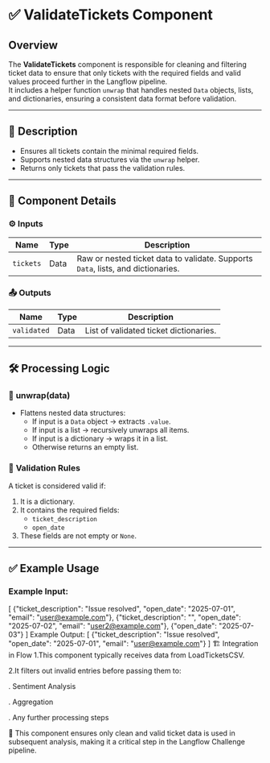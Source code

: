 # ✅ ValidateTickets Component

## Overview
The **ValidateTickets** component is responsible for cleaning and filtering ticket data to ensure that only tickets with the required fields and valid values proceed further in the Langflow pipeline.  
It includes a helper function `unwrap` that handles nested `Data` objects, lists, and dictionaries, ensuring a consistent data format before validation.

---

## 📌 Description
- Ensures all tickets contain the minimal required fields.
- Supports nested data structures via the `unwrap` helper.
- Returns only tickets that pass the validation rules.

---

## 🧩 Component Details

### ⚙️ Inputs
| Name      | Type | Description                                  |
|-----------|------|----------------------------------------------|
| `tickets` | Data | Raw or nested ticket data to validate. Supports `Data`, lists, and dictionaries. |

### 📤 Outputs
| Name         | Type | Description                            |
|--------------|------|----------------------------------------|
| `validated`  | Data | List of validated ticket dictionaries. |

---

## 🛠 Processing Logic

### 🔹 **unwrap(data)**
- Flattens nested data structures:
  - If input is a `Data` object → extracts `.value`.
  - If input is a list → recursively unwraps all items.
  - If input is a dictionary → wraps it in a list.
  - Otherwise returns an empty list.

### 🔹 **Validation Rules**
A ticket is considered valid if:
1. It is a dictionary.
2. It contains the required fields:
   - `ticket_description`
   - `open_date`
3. These fields are not empty or `None`.

---

## ✅ Example Usage
### Example Input:

[
  {"ticket_description": "Issue resolved", "open_date": "2025-07-01", "email": "user@example.com"},
  {"ticket_description": "", "open_date": "2025-07-02", "email": "user2@example.com"},
  {"open_date": "2025-07-03"}
]
Example Output:
[
  {"ticket_description": "Issue resolved", "open_date": "2025-07-01", "email": "user@example.com"}
]
🏗 Integration in Flow
1.This component typically receives data from LoadTicketsCSV.

2.It filters out invalid entries before passing them to:

. Sentiment Analysis

. Aggregation

. Any further processing steps

📌 This component ensures only clean and valid ticket data is used in subsequent analysis, making it a critical step in the Langflow Challenge pipeline.
